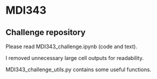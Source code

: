 # MDI343
## Challenge repository

Please read MDI343_challenge.ipynb (code and text). 

I removed unnecessary large cell outputs for readability.

MDI343_challenge_utils.py contains some useful functions.
